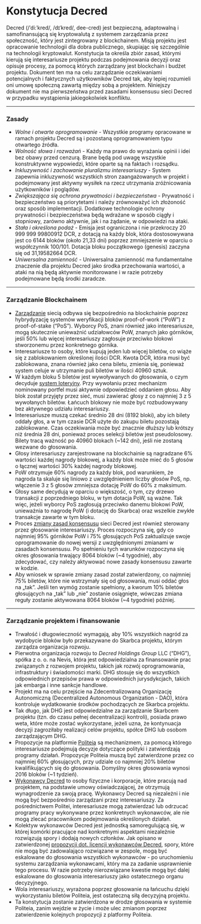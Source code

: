 # Konstytucja Decred

Decred (/ˈdi:ˈkred/, /dɪˈkred/, dee-cred) jest bezpieczną, adaptowalną i samofinansującą się kryptowalutą z systemem zarządzania przez społeczność, który jest zintegrowany z blockchainem. Misją projektu jest opracowanie technologii dla dobra publicznego, skupiając się szczególnie na technologii kryptowalut. Konstytucja ta określa zbiór zasad, którymi kierują się interesariusze projektu podczas podejmowania decyzji oraz opisuje procesy, za pomocą których zarządzany jest blockchain i budżet projektu. Dokument ten ma na celu zarządzanie oczekiwaniami potencjalnych i faktycznych użytkowników Decred tak, aby lepiej rozumieli oni umowę społeczną zawartą między sobą a projektem. Niniejszy dokument nie ma pierwszeństwa przed zasadami konsensusu sieci Decred w przypadku wystąpienia jakiegokolwiek konfliktu.

---

### Zasady

- _Wolne i otwarte oprogramowanie_ - Wszystkie programy opracowane w ramach projektu Decred są i pozostaną oprogramowaniem typu otwartego źródła.
- _Wolność słowa i rozważań_ - Każdy ma prawo do wyrażania opinii i idei bez obawy przed cenzurą. Brane będą pod uwagę wszystkie konstruktywne wypowiedzi, które oparte są na faktach i rozsądku.
- _Inkluzywność i zachowanie pluralizmu interesariuszy_ - System zapewnia inkluzywność wszystkich stron zaangażowanych w projekt i podejmowany jest aktywny wysiłek na rzecz utrzymania zróżnicowania użytkowników i poglądów.
- _Zwiększająca się ochrona prywatności i bezpieczeństwa_ - Prywatność i bezpieczeństwo są priorytetami i należy zrównoważyć ich złożoność oraz sposób implementacji. Dodatkowe technologie ochrony prywatności i bezpieczeństwa będą wdrażane w sposób ciągły i stopniowy, zarówno aktywnie, jak i na żądanie, w odpowiedzi na ataki.
- _Stała i określona podaż_ - Emisja jest ograniczona i nie przekroczy 20 999 999 99800912 DCR, z dotacją na każdy blok, która dostosowywana jest co 6144 bloków (około 21,33 dni) poprzez zmniejszenie w oparciu o współczynnik 100/101. Dotacja bloku początkowego (genesis) zaczyna się od 31,19582664 DCR.
- _Uniwersalna zamienność_ - Uniwersalna zamienność ma fundamentalne znaczenie dla projektu Decred jako środka przechowania wartości, a ataki na nią będą aktywnie monitorowane i w razie potrzeby podejmowane będą środki zaradcze.

---

### Zarządzanie Blockchainem

- [Zarządzanie](https://docs.decred.org/governance/overview/) siecią odbywa się bezpośrednio na blockchainie poprzez hybrydyzację systemów weryfikacji bloków proof-of-work (&ldquo;PoW&rdquo;) z proof-of-stake (&ldquo;PoS&rdquo;). Wyborcy PoS, znani również jako interesariusze, mogą skutecznie unieważnić udziałowców PoW, znanych jako górników, jeśli 50% lub więcej interesariuszy zagłosuje przeciwko blokowi stworzonemu przez konkretnego górnika.
- Interesariusze to osoby, które kupują jeden lub więcej biletów, co wiąże się z zablokowaniem określonej ilości DCR. Kwota DCR, która musi być zablokowana, znana również jako cena biletu, zmienia się, ponieważ system celuje w utrzymanie puli biletów w ilości 40960 sztuk.
- W każdym bloku 5 biletów jest wywoływanych do głosowania, o czym decyduje [system loteryjny](https://docs.decred.org/proof-of-stake/overview/). Przy wywołaniu przez mechanizm nominowany portfel musi aktywnie odpowiedzieć oddaniem głosu. Aby blok został przyjęty przez sieć, musi zawierać głosy z co najmniej 3 z 5 wywołanych biletów. Łańcuch blokowy nie może być rozbudowywany bez aktywnego udziału interesariuszy.
- Interesariusze muszą czekać średnio 28 dni (8192 bloki), aby ich bilety oddały głos, a w tym czasie DCR użyte do zakupu biletu pozostają zablokowane. Czas oczekiwania może być znacznie dłuższy lub krótszy niż średnia 28 dni, ponieważ proces selekcji biletów jest pseudolosowy. Bilety tracą ważność po 40960 blokach (~142 dni), jeśli nie zostaną wezwane do głosowania.
- Głosy interesariuszy zarejestrowane na blockchainie są nagradzane 6% wartości każdej nagrody blokowej, a każdy blok może mieć do 5 głosów o łącznej wartości 30% każdej nagrody blokowej.
- PoW otrzymuje 60% nagrody za każdy blok, pod warunkiem, że nagroda ta skaluje się liniowo z uwzględnieniem liczby głosów PoS, np. włączenie 3 z 5 głosów zmniejsza dotację PoW do 60% z maksimum.
- Głosy same decydują w oparciu o większość, o tym, czy drzewo transakcji z poprzedniego bloku, w tym dotacja PoW, są ważne. Tak więc, jeżeli wyborcy PoS zagłosują przeciwko danemu blokowi PoW, unieważnia to nagrodę PoW (i dotację do Skarbca) oraz wszelkie zwykłe transakcje zawarte w tym bloku.
- Proces [zmiany zasad konsensusu](https://docs.decred.org/governance/consensus-rule-voting/overview/) sieci Decred jest również sterowany przez głosowanie interesariuszy. Proces rozpoczyna się, gdy co najmniej 95% górników PoW i 75% głosujących PoS zaktualizuje swoje oprogramowanie do nowej wersji z uwzględnionymi zmianami w zasadach konsensusu. Po spełnieniu tych warunków rozpoczyna się okres głosowania trwający 8064 bloków (~4 tygodnie), aby zdecydować, czy należy aktywować nowe zasady konsensusu zawarte w kodzie.
- Aby wniosek w sprawie zmiany zasad został zatwierdzony, co najmniej 75% biletów, które nie wstrzymały się od głosowania, musi oddać głos na „tak”. Jeśli ten wymóg zostanie spełniony, a kworum 10% biletów głosujących na „tak” lub „nie” zostanie osiągnięte, wówczas zmiana reguły zostanie aktywowana 8064 bloków (~4 tygodnie) później.

---

### Zarządzanie projektem i finansowanie

- Trwałość i długowieczność wymagają, aby 10% wszystkich nagród za wydobycie bloków było przekazywane do Skarbca projektu, którym zarządza organizacja rozwoju.
- Pierwotna organizacja rozwoju to _Decred Holdings Group_ LLC (&ldquo;DHG&rdquo;), spółka z o. o. na Nevis, która jest odpowiedzialna za finansowanie prac związanych z rozwojem projektu, takich jak rozwój oprogramowania, infrastruktury i świadomości marki. DHG stosuje się do wszystkich odpowiednich przepisów prawa w odpowiednich jurysdykcjach, takich jak embarga i inne sankcje handlowe.
- Projekt ma na celu przejście na Zdecentralizowaną Organizację Autonomiczną (Decentralized Autonomous Organization - DAO), która kontroluje wydatkowanie środków pochodzących ze Skarbca projektu.
- Tak długo, jak DHG jest odpowiedzialne za zarządzanie Skarbcem projektu (tzn. do czasu pełnej decentralizacji kontroli), posiada prawo weta, które może zostać wykorzystane, jeżeli uzna, że kontynuacja decyzji zagroziłaby realizacji celów projektu, spółce DHG lub osobom zarządzającym DHG.
- Propozycje na platformie [Politeia](https://docs.decred.org/governance/politeia/overview/) są mechanizmem, za pomocą którego interesariusze podejmują decyzje dotyczące polityki i zatwierdzają programy działań. Propozycje Politeia muszą być zatwierdzone przez co najmniej 60% głosujących, przy udziale co najmniej 20% biletów kwalifikujących się do głosowania. Domyślny okres głosowania wynosi 2016 bloków (~1 tydzień).
- [Wykonawcy Decred](https://docs.decred.org/contributing/overview/) to osoby fizyczne i korporacje, które pracują nad projektem, na podstawie umowy oświadczającej, że otrzymują wynagrodzenie za swoją pracę. Wykonawcy Decred są niezależni i nie mogą być bezpośrednio zarządzani przez interesariuszy. Za pośrednictwem Politei, interesariusze mogą zatwierdzać lub odrzucać programy pracy wykonywane przez konkretnych wykonawców, ale nie mogą zlecać pracownikom podejmowania określonych działań.
- Kolektyw wykonawców Decred jest jednostką samoregulującą się, w której komórki pracujące nad konkretnymi aspektami niezależnie rozwiązują spory i dodają nowych członków. Jak opisano w zatwierdzonej [propozycji dot. licencji wykonawców Decred](https://proposals.decred.org/proposals/fa38a3593d9a3f6cb2478a24c25114f5097c572f6dadf24c78bb521ed10992a4), spory, które nie mogą być zadowalająco rozwiązane w zespole, mogą być eskalowane do głosowania wszystkich wykonawców - po uruchomieniu systemu zarządzania wykonawcami, który ma za zadanie usprawnienie tego procesu. W razie potrzeby nierozwiązane kwestie mogą być dalej eskalowane do głosowania interesariuszy jako ostatecznego organu decyzyjnego.
- Wola interesariuszy, wyrażona poprzez głosowanie na łańcuchu dzięki wykorzystaniu biletów Politeia, jest ostateczną siłą decyzyjną projektu.
- Ta konstytucja zostanie zatwierdzona w drodze głosowania w systemie Politeia, zanim wejdzie w życie i może ulec zmianom poprzez zatwierdzenie kolejnych propozycji z platformy Politeia.
